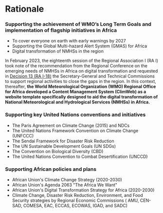 # Rationale

### Supporting the achievement of WMO’s Long Term Goals and implementation of flagship initiatives in Africa

- To cover everyone on earth with early warnings by 2027
- Supporting the Global Multi-hazard Alert System (GMAS) for Africa
- Digital transformation of NMHSs in the region

In February 2023, the eighteenth session of the Regional Association I (RA I) took note of the recommendation from the
Regional Conference on the emerging needs of NMHSs in Africa on digital transformation and requested
in [Decision 13 (RA I-18)](https://library.wmo.int/viewer/57803/?offset=1#page=56&viewer=picture&o=bookmark&n=0&q=) the
Secretary-General and Technical Commissions to support regional activities to close the gaps in the region. In this
context, thereafter, **the World Meteorological Organization (WMO) Regional Office for Africa developed a Content
Management System (ClimWeb) as a website template specifically designed to aid the digital transformation of National
Meteorological and Hydrological Services (NMHSs) in Africa.**

### Supporting key United Nations conventions and initiatives

- The Paris Agreement on Climate Change (2015) and NDCs
- The United Nations Framework Convention on Climate Change (UNFCCC)
- The Sendai Framework for Disaster Risk Reduction
- The UN Sustainable Development Goals (UN SDGs)
- The Convention on Biological Diversity (CBD)
- The United Nations Convention to Combat Desertification (UNCCD)

### Supporting African policies and plans

- African Union's Climate Change Strategy (2020-2030)
- African Union's Agenda 2063 "The Africa We Want"
- African Union's Digital Transformation Strategy for Africa (2020-2030)
- Climate Change, Disaster Risk Reduction, Environment, and Food Security strategies by Regional Economic Commissions (
  AMU, CEN-SAD, COMESA, EAC, ECCAS, ECOWAS, IGAD, and SADC) 